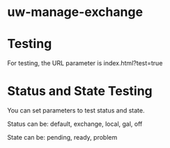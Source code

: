 uw-manage-exchange
==================

Testing
=======

For testing, the URL parameter is index.html?test=true

Status and State Testing
========================

You can set parameters to test status and state. 

Status can be: default, exchange, local, gal, off

State can be: pending, ready, problem